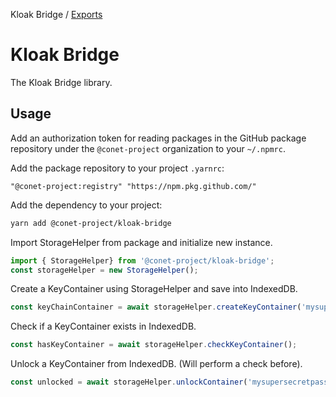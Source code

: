 Kloak Bridge / [Exports](modules.md)

# Kloak Bridge

The Kloak Bridge library.

## Usage

Add an authorization token for reading packages in the GitHub package repository under the `@conet-project` organization to your `~/.npmrc`.

Add the package repository to your project `.yarnrc`:

```
"@conet-project:registry" "https://npm.pkg.github.com/"
```

Add the dependency to your project:

```bash
yarn add @conet-project/kloak-bridge
```

Import StorageHelper from package and initialize new instance.

```typescript
import { StorageHelper} from '@conet-project/kloak-bridge';
const storageHelper = new StorageHelper();
```

Create a KeyContainer using StorageHelper and save into IndexedDB.

```typescript
const keyChainContainer = await storageHelper.createKeyContainer('mysupersecretpassword')
```

Check if a KeyContainer exists in IndexedDB.
```typescript
const hasKeyContainer = await storageHelper.checkKeyContainer();
```

Unlock a KeyContainer from IndexedDB. (Will perform a check before).
```typescript
const unlocked = await storageHelper.unlockContainer('mysupersecretpassword');
```
